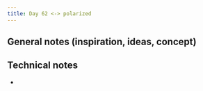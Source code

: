 ```yaml
---
title: Day 62 <-> polarized
---
```


## General notes (inspiration, ideas, concept)

## Technical notes

-
